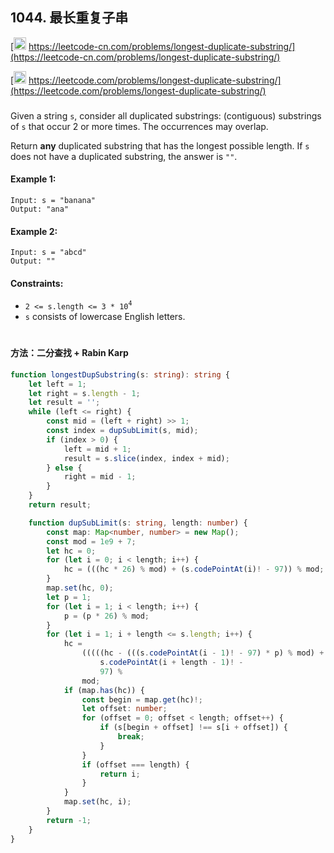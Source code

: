 ## 1044. 最长重复子串

[<img src="https://static.leetcode-cn.com/cn-mono-assets/production/assets/logo-dark-cn.c42314a8.svg" height="20" /> https://leetcode-cn.com/problems/longest-duplicate-substring/](https://leetcode-cn.com/problems/longest-duplicate-substring/)

[<img src="https://assets.leetcode.com/static_assets/public/webpack_bundles/images/logo-dark.e99485d9b.svg" height="20"/> https://leetcode.com/problems/longest-duplicate-substring/](https://leetcode.com/problems/longest-duplicate-substring/)

###

Given a string `s`, consider all duplicated substrings: (contiguous) substrings of `s` that occur 2 or more times. The occurrences may overlap.

Return **any** duplicated substring that has the longest possible length. If `s` does not have a duplicated substring, the answer is `""`.

#### Example 1:

```
Input: s = "banana"
Output: "ana"
```

#### Example 2:

```
Input: s = "abcd"
Output: ""
```

#### Constraints:

-   `2 <= s.length <= 3 * 10`<sup>`4`</sup>
-   `s` consists of lowercase English letters.

#

#### 方法：二分查找 + Rabin Karp

```ts
function longestDupSubstring(s: string): string {
    let left = 1;
    let right = s.length - 1;
    let result = '';
    while (left <= right) {
        const mid = (left + right) >> 1;
        const index = dupSubLimit(s, mid);
        if (index > 0) {
            left = mid + 1;
            result = s.slice(index, index + mid);
        } else {
            right = mid - 1;
        }
    }
    return result;

    function dupSubLimit(s: string, length: number) {
        const map: Map<number, number> = new Map();
        const mod = 1e9 + 7;
        let hc = 0;
        for (let i = 0; i < length; i++) {
            hc = (((hc * 26) % mod) + (s.codePointAt(i)! - 97)) % mod;
        }
        map.set(hc, 0);
        let p = 1;
        for (let i = 1; i < length; i++) {
            p = (p * 26) % mod;
        }
        for (let i = 1; i + length <= s.length; i++) {
            hc =
                (((((hc - (((s.codePointAt(i - 1)! - 97) * p) % mod) + mod) % mod) * 26) % mod) +
                    s.codePointAt(i + length - 1)! -
                    97) %
                mod;
            if (map.has(hc)) {
                const begin = map.get(hc)!;
                let offset: number;
                for (offset = 0; offset < length; offset++) {
                    if (s[begin + offset] !== s[i + offset]) {
                        break;
                    }
                }
                if (offset === length) {
                    return i;
                }
            }
            map.set(hc, i);
        }
        return -1;
    }
}
```
